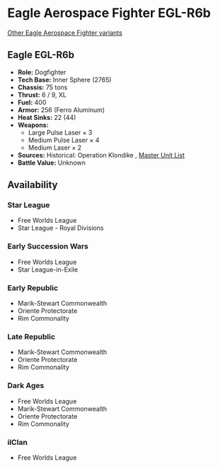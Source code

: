 # Eagle Aerospace Fighter EGL-R6b 

[Other Eagle Aerospace Fighter variants](../eagle_aerospace_fighter.md) 

## Eagle EGL-R6b 

- **Role:** Dogfighter 
- **Tech Base:** Inner Sphere (2765) 
- **Chassis:** 75 tons 
- **Thrust:** 6 / 9, XL 
- **Fuel:** 400 
- **Armor:** 256 (Ferro Aluminum) 
- **Heat Sinks:** 22 (44) 
- **Weapons:** 
  - Large Pulse Laser × 3 
  - Medium Pulse Laser × 4 
  - Medium Laser × 2 
- **Sources:** Historical: Operation Klondike , [Master Unit List](http://masterunitlist.info/Unit/Details/939) 
- **Battle Value:** Unknown 

## Availability 

### Star League 

- Free Worlds League 
- Star League - Royal Divisions 

### Early Succession Wars 

- Free Worlds League 
- Star League-in-Exile 

### Early Republic 

- Marik-Stewart Commonwealth 
- Oriente Protectorate 
- Rim Commonality 

### Late Republic 

- Marik-Stewart Commonwealth 
- Oriente Protectorate 
- Rim Commonality 

### Dark Ages 

- Free Worlds League 
- Marik-Stewart Commonwealth 
- Oriente Protectorate 
- Rim Commonality 

### ilClan 

- Free Worlds League 

